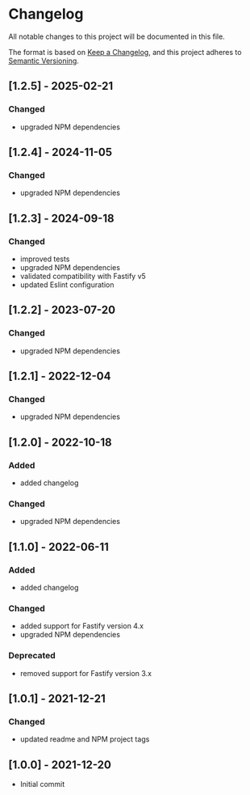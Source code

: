 # Changelog
All notable changes to this project will be documented in this file.

The format is based on [Keep a Changelog](https://keepachangelog.com/en/1.0.0/),
and this project adheres to [Semantic Versioning](https://semver.org/spec/v2.0.0.html).

## [1.2.5] - 2025-02-21
### Changed
- upgraded NPM dependencies

## [1.2.4] - 2024-11-05
### Changed
- upgraded NPM dependencies

## [1.2.3] - 2024-09-18
### Changed
- improved tests
- upgraded NPM dependencies
- validated compatibility with Fastify v5
- updated Eslint configuration

## [1.2.2] - 2023-07-20
### Changed
- upgraded NPM dependencies

## [1.2.1] - 2022-12-04
### Changed
- upgraded NPM dependencies

## [1.2.0] - 2022-10-18
### Added
- added changelog
### Changed
- upgraded NPM dependencies

## [1.1.0] - 2022-06-11
### Added
- added changelog
### Changed
- added support for Fastify version 4.x
- upgraded NPM dependencies
### Deprecated
- removed support for Fastify version 3.x

## [1.0.1] - 2021-12-21
### Changed
- updated readme and NPM project tags

## [1.0.0] - 2021-12-20
- Initial commit